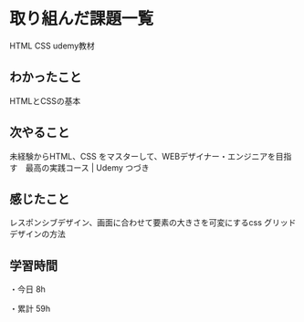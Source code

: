# 取り組んだ課題一覧

HTML CSS udemy教材
## わかったこと

HTMLとCSSの基本

## 次やること

未経験からHTML、CSS をマスターして、WEBデザイナー・エンジニアを目指す　最高の実践コース | Udemy
つづき

## 感じたこと

レスポンシブデザイン、画面に合わせて要素の大きさを可変にするcss グリッドデザインの方法

## 学習時間

・今日 8h

・累計 59h
